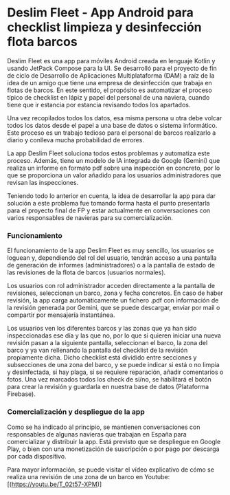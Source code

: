 # Deslim Fleet - App Android para checklist limpieza y desinfección flota barcos

Deslim Fleet es una app para móviles Android creada en lenguaje Kotlin y usando JetPack Compose para la UI. Se desarrolló para el proyecto de fin de ciclo de Desarrollo de Aplicaciones Multiplataforma (DAM) a raíz de la idea de un amigo que tiene una empresa de desinfección que trabaja en flotas de barcos. En este sentido, el propósito es automatizar el proceso típico de checklist en lápiz y papel del personal de una naviera, cuando tiene que ir estancia por estancia revisando todos los apartados.

Una vez recopilados todos los datos, esa misma persona u otra debe volcar todos los datos desde el papel a una base de datos o sistema informático. Este proceso es un trabajo tedioso para el personal de barcos realizarlo a diario y conlleva mucha probabilidad de errores.

La app Deslim Fleet soluciona todos estos problemas y automatiza este proceso. Además, tiene un modelo de IA integrada de Google (Gemini) que realiza un informe en formato pdf sobre una inspección en concreto, por lo que se proporciona un valor añadido para los usuarios administradores que revisan las inspecciones. 

Teniendo todo lo anterior en cuenta, la idea de desarrollar la app para dar solución a este problema fue tomando forma hasta el punto presentarla para el proyecto final de FP y estar actualmente en conversaciones con varios responsables de navieras para su comercialización.

### Funcionamiento

El funcionamiento de la app Deslim Fleet es muy sencillo, los usuarios se loguean y, dependiendo del rol del usuario, tendrán acceso a una pantalla de generación de informes (administradores) o a la pantalla de estado de las revisiones de la flota de barcos (usuarios normales). 

Los usuarios con rol administrador acceden directamente a la pantalla de revisiones, seleccionan un barco, zona y fecha concretos. En caso de haber revisión, la app carga automáticamente un fichero .pdf con información de la revisión generada por Gemini, que se puede descargar, enviar por mail o compartir por mensajería instantánea.

Los usuarios ven los diferentes barcos y las zonas que ya han sido inspeccionadas ese día y las que no, por lo que si quieren iniciar una nueva revisión pasan a la siguiente pantalla, seleccionan el barco, la zona del barco y ya van rellenando la pantalla del checklist de la revisión propiamente dicha. Dicho checklist está dividido entre secciones y subsecciones de una zona del barco, y se puede indicar si está o no limpia y desinfectada, si hay plaga, si se requiere reparación, añadir comentarios o fotos. Una vez marcados todos los check de sí/no, se habilitará el botón para crear la revisión y guardarla en nuestra base de datos (Plataforma Firebase). 

### Comercialización y despliegue de la app

Como se ha indicado al principio, se mantienen conversaciones con responsables de algunas navieras que trabajan en España para comercializar y distribuir la app. Está previsto que se despliegue en Google Play, o bien con una monetización de suscripción o por pago por descarga por cada dispositivo. 

Para mayor información, se puede visitar el vídeo explicativo de cómo se realiza una revisión de una zona de un barco en Youtube: [(https://youtu.be/T_02t57-XPM)]
